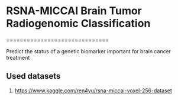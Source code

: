 # RSNA-MICCAI Brain Tumor Radiogenomic Classification

==============================

Predict the status of a genetic biomarker important for brain cancer treatment

## Used datasets
1. https://www.kaggle.com/ren4yu/rsna-miccai-voxel-256-dataset
